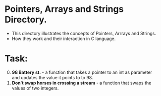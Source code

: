 # Pointers, Arrays and Strings Directory.

- This directory illustrates the concepts of Pointers, Arrrays and Strings.
- How they work and their interaction in C language.

# Task:

0. <b>98 Battery st.</b> - a function that takes a pointer to an int as parameter and updates the value it points to to 98.
1. <b>Don't swap horses in crossing a stream</b> -  a function that swaps the values of two integers.
